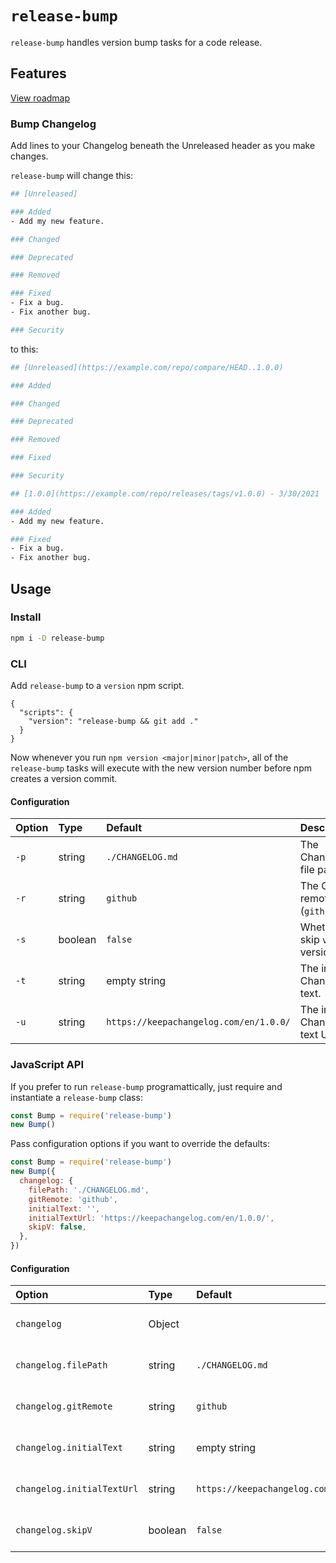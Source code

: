 # `release-bump`

`release-bump` handles version bump tasks for a code release.

## Features

[View roadmap](https://github.com/paulshryock/release-bump/issues?q=is%3Aissue+is%3Aopen+label%3Aenhancement)

### Bump Changelog

Add lines to your Changelog beneath the Unreleased header as you make changes. 

`release-bump` will change this:

```bash
## [Unreleased]

### Added
- Add my new feature.

### Changed

### Deprecated

### Removed

### Fixed
- Fix a bug.
- Fix another bug.

### Security
```

to this:

```bash
## [Unreleased](https://example.com/repo/compare/HEAD..1.0.0)

### Added

### Changed

### Deprecated

### Removed

### Fixed

### Security

## [1.0.0](https://example.com/repo/releases/tags/v1.0.0) - 3/30/2021

### Added
- Add my new feature.

### Fixed
- Fix a bug.
- Fix another bug.
```

## Usage

### Install

```bash
npm i -D release-bump
```

### CLI

Add `release-bump` to a `version` npm script.

```
{
  "scripts": {
    "version": "release-bump && git add ."
  }
}
```

Now whenever you run `npm version <major|minor|patch>`, all of the `release-bump` tasks will execute with the new version number before npm creates a version commit.

#### Configuration

| Option | Type    | Default                                | Description                            |
| :---   | :---    | :---                                   | :---                                   |
| `-p`   | string  | `./CHANGELOG.md`                       | The Changelog file path.               |
| `-r`   | string  | `github`                               | The Git remote. (`github`|`bitbucket`) |
| `-s`   | boolean | `false`                                | Whether to skip `v` in the version.    |
| `-t`   | string  | empty string                           | The initial Changelog text.            |
| `-u`   | string  | `https://keepachangelog.com/en/1.0.0/` | The initial Changelog text URL.        |

### JavaScript API

If you prefer to run `release-bump` programattically, just require and instantiate a `release-bump` class:

```javascript
const Bump = require('release-bump')
new Bump()
```

Pass configuration options if you want to override the defaults:

```javascript
const Bump = require('release-bump')
new Bump({
  changelog: {
    filePath: './CHANGELOG.md',
    gitRemote: 'github',
    initialText: '',
    initialTextUrl: 'https://keepachangelog.com/en/1.0.0/',
    skipV: false,
  },
})
```

#### Configuration

| Option                     | Type    | Default                                | Description                            |
| :---                       | :---    | :---                                   | :---                                   |
| `changelog`                | Object  |                                        | The Changelog options.                 |
| `changelog.filePath`       | string  | `./CHANGELOG.md`                       | The Changelog file path.               |
| `changelog.gitRemote`      | string  | `github`                               | The Git remote. (`github`|`bitbucket`) |
| `changelog.initialText`    | string  | empty string                           | The initial Changelog text.            |
| `changelog.initialTextUrl` | string  | `https://keepachangelog.com/en/1.0.0/` | The initial Changelog text URL.        |
| `changelog.skipV`          | boolean | `false`                                | Whether to skip `v` in the version.    |
